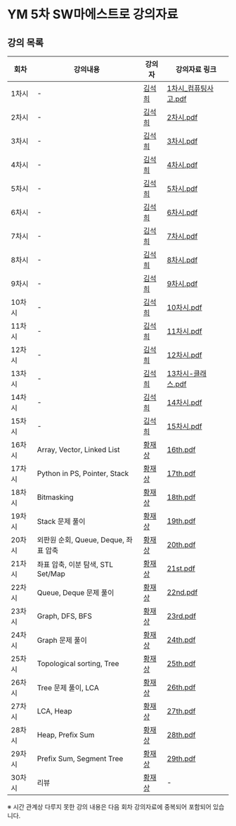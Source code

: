 # YM 5차 SW마에스트로 강의자료

## 강의 목록

| 회차 | 강의내용 | 강의자 | 강의자료 링크 |
|------|----------|--------|---------------|
| 1차시 | - | [김석희](https://github.com/pogery-foggy) | [1차시_컴퓨팅사고.pdf](./1st/1차시_컴퓨팅사고.pdf) |
| 2차시 | - | [김석희](https://github.com/pogery-foggy) | [2차시.pdf](./2nd/2차시.pdf) |
| 3차시 | - | [김석희](https://github.com/pogery-foggy) | [3차시.pdf](./3rd/3차시.pdf) |
| 4차시 | - | [김석희](https://github.com/pogery-foggy) | [4차시.pdf](./4th/4차시.pdf) |
| 5차시 | - | [김석희](https://github.com/pogery-foggy) | [5차시.pdf](./5th/5차시.pdf) |
| 6차시 | - | [김석희](https://github.com/pogery-foggy) | [6차시.pdf](./6th/6차시.pdf) |
| 7차시 | - | [김석희](https://github.com/pogery-foggy) | [7차시.pdf](./7th/7차시.pdf) |
| 8차시 | - | [김석희](https://github.com/pogery-foggy) | [8차시.pdf](./8th/8차시.pdf) |
| 9차시 | - | [김석희](https://github.com/pogery-foggy) | [9차시.pdf](./9th/9차시.pdf) |
| 10차시 | - | [김석희](https://github.com/pogery-foggy) | [10차시.pdf](./10th/10차시.pdf) |
| 11차시 | - | [김석희](https://github.com/pogery-foggy) | [11차시.pdf](./11th/11차시.pdf) |
| 12차시 | - | [김석희](https://github.com/pogery-foggy) | [12차시.pdf](./12th/12차시.pdf) |
| 13차시 | - | [김석희](https://github.com/pogery-foggy) | [13차시-클래스.pdf](./13th/13차시-클래스.pdf) |
| 14차시 | - | [김석희](https://github.com/pogery-foggy) | [14차시.pdf](./14th/14차시.pdf) |
| 15차시 | - | [김석희](https://github.com/pogery-foggy) | [15차시.pdf](./15th/15차시.pdf) |
| 16차시 | Array, Vector, Linked List | [황재상](https://github.com/jxx-sx) | [16th.pdf](./16th/16th.pdf) |
| 17차시 | Python in PS, Pointer, Stack | [황재상](https://github.com/jxx-sx) | [17th.pdf](./17th/17th.pdf) |
| 18차시 | Bitmasking  | [황재상](https://github.com/jxx-sx) | [18th.pdf](./18th/18th.pdf) |
| 19차시 | Stack 문제 풀이 | [황재상](https://github.com/jxx-sx) | [19th.pdf](./19th/19th.pdf) |
| 20차시 | 외판원 순회, Queue, Deque, 좌표 압축 | [황재상](https://github.com/jxx-sx) | [20th.pdf](./20th/20th.pdf) |
| 21차시 | 좌표 압축, 이분 탐색, STL Set/Map | [황재상](https://github.com/jxx-sx) | [21st.pdf](./21st/21st.pdf) |
| 22차시 | Queue, Deque 문제 풀이 | [황재상](https://github.com/jxx-sx) | [22nd.pdf](./22nd/22nd.pdf) |
| 23차시 | Graph, DFS, BFS | [황재상](https://github.com/jxx-sx) | [23rd.pdf](./23rd/23rd.pdf) |
| 24차시 | Graph 문제 풀이 | [황재상](https://github.com/jxx-sx) | [24th.pdf](./24th/24th.pdf) |
| 25차시 | Topological sorting, Tree | [황재상](https://github.com/jxx-sx) | [25th.pdf](./25th/25th.pdf) |
| 26차시 | Tree 문제 풀이, LCA | [황재상](https://github.com/jxx-sx) | [26th.pdf](./26th/26th.pdf) |
| 27차시 | LCA, Heap | [황재상](https://github.com/jxx-sx) | [27th.pdf](./27th/27th.pdf) |
| 28차시 | Heap, Prefix Sum | [황재상](https://github.com/jxx-sx) | [28th.pdf](./28th/28th.pdf) |
| 29차시 | Prefix Sum, Segment Tree | [황재상](https://github.com/jxx-sx) | [29th.pdf](./29th/29th.pdf) |
| 30차시 | 리뷰 | [황재상](https://github.com/jxx-sx) | - |

※ 시간 관계상 다루지 못한 강의 내용은 다음 회차 강의자료에 중복되어 포함되어 있습니다.
